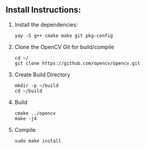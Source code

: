 ## Install Instructions:
1. Install the dependencies: 
    ```
    yay -S g++ cmake make git pkg-config
    ```
2. Clone the OpenCV Git for build/compile
    ```
    cd ~/
    git clone https://github.com/opencv/opencv.git
    ```
3. Create Build Directory
    ```
    mkdir -p ~/build
    cd ~/build
    ```
4. Build
    ```
    cmake ../opencv
    make -j4
    ```
5. Compile
    ```
    sudo make install
    ```